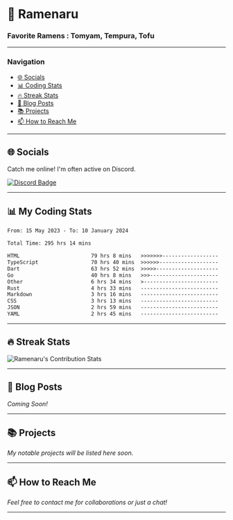 # 🍜 Ramenaru

### Favorite Ramens : Tomyam, Tempura, Tofu

---

### Navigation
- [🌐 Socials](#socials)
- [📊 Coding Stats](#coding-stats)
- [🔥 Streak Stats](#streak-stats)
- [📝 Blog Posts](#blog-posts)
- [📚 Projects](#projects)
- [📫 How to Reach Me](#contact)

---

<a name="socials"></a>
## 🌐 Socials
Catch me online! I'm often active on Discord. 

[![Discord Badge](https://dcbadge.vercel.app/api/shield/503291004200157185)](https://discordapp.com/users/503291004200157185)

---

<a name="coding-stats"></a>
## 📊 My Coding Stats
<!--START_SECTION:waka-->

```txt
From: 15 May 2023 - To: 10 January 2024

Total Time: 295 hrs 14 mins

HTML                       79 hrs 8 mins   >>>>>>>------------------   26.80 %
TypeScript                 70 hrs 40 mins  >>>>>>-------------------   23.94 %
Dart                       63 hrs 52 mins  >>>>>--------------------   21.63 %
Go                         40 hrs 8 mins   >>>----------------------   13.60 %
Other                      6 hrs 34 mins   >------------------------   02.23 %
Rust                       4 hrs 33 mins   -------------------------   01.54 %
Markdown                   3 hrs 16 mins   -------------------------   01.11 %
CSS                        3 hrs 13 mins   -------------------------   01.09 %
JSON                       2 hrs 59 mins   -------------------------   01.01 %
YAML                       2 hrs 45 mins   -------------------------   00.94 %
```

<!--END_SECTION:waka-->
---

<a name="streak-stats"></a>
## 🔥 Streak Stats

<div align="start">
   <img src="https://github-readme-streak-stats.herokuapp.com/?user=Ramenaru&theme=dark&card_width=520" alt="Ramenaru's Contribution Stats" />
</div>

---

<a name="blog-posts"></a>
## 📝 Blog Posts
_Coming Soon!_

---

<a name="projects"></a>
## 📚 Projects
_My notable projects will be listed here soon._

---

<a name="contact"></a>
## 📫 How to Reach Me
_Feel free to contact me for collaborations or just a chat!_

---




